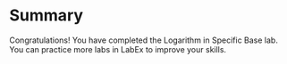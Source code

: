 # Summary

Congratulations! You have completed the Logarithm in Specific Base lab. You can practice more labs in LabEx to improve your skills.
